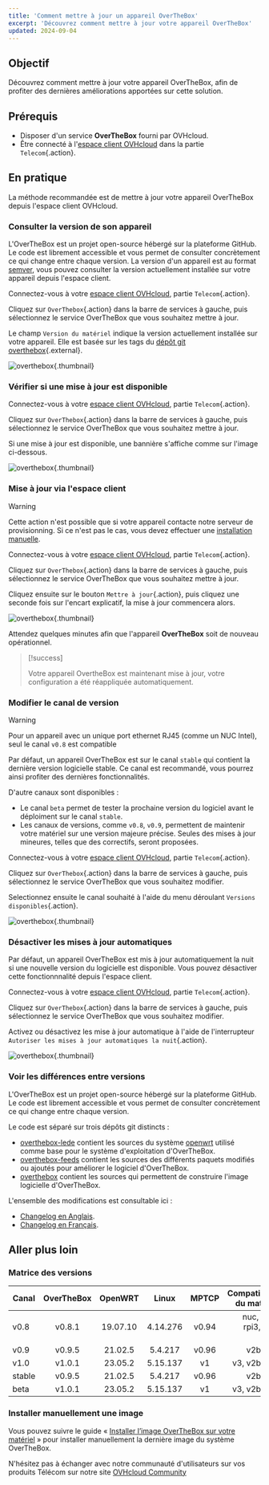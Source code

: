 ```yaml
---
title: 'Comment mettre à jour un appareil OverTheBox'
excerpt: 'Découvrez comment mettre à jour votre appareil OverTheBox'
updated: 2024-09-04
---
```


## Objectif

Découvrez comment mettre à jour votre appareil OverTheBox, afin de profiter des dernières améliorations apportées sur cette solution.

## Prérequis

- Disposer d'un service **OverTheBox** fourni par OVHcloud.
- Être connecté à l'[espace client OVHcloud](/links/manager) dans la partie `Telecom`{.action}.

## En pratique

La méthode recommandée est de mettre à jour votre appareil OverTheBox depuis l'espace client OVHcloud.

### Consulter la version de son appareil

L'OverTheBox est un projet open-source hébergé sur la plateforme GitHub. Le code est librement accessible et vous permet de consulter concrètement ce qui change entre chaque version.
La version d'un appareil est au format [semver](https://semver.org/lang/fr/), vous pouvez consulter la version actuellement installée sur votre appareil depuis l'espace client.

Connectez-vous à votre [espace client OVHcloud](/links/manager), partie `Telecom`{.action}.

Cliquez sur `OverThebox`{.action} dans la barre de services à gauche, puis sélectionnez le service OverTheBox que vous souhaitez mettre à jour.

Le champ `Version du matériel` indique la version actuellement installée sur votre appareil. Elle est basée sur les tags du [dépôt git overthebox](https://github.com/ovh/overthebox/tags){.external}.

![overthebox](images/manager-version-2024.png){.thumbnail}

### Vérifier si une mise à jour est disponible

Connectez-vous à votre [espace client OVHcloud](/links/manager), partie `Telecom`{.action}.

Cliquez sur `OverThebox`{.action} dans la barre de services à gauche, puis sélectionnez le service OverTheBox que vous souhaitez mettre à jour.

Si une mise à jour est disponible, une bannière s'affiche comme sur l'image ci-dessous.

![overthebox](images/manager-available-2024.png){.thumbnail}

### Mise à jour via l'espace client

> [!warning]
>
> Cette action n'est possible que si votre appareil contacte notre serveur de provisionning. Si ce n'est pas le cas, vous devez effectuer une [installation manuelle](/pages/web_cloud/internet/overthebox/advanced_installer_limage_overthebox_sur_votre_materiel).
>

Connectez-vous à votre [espace client OVHcloud](/links/manager), partie `Telecom`{.action}.

Cliquez sur `OverThebox`{.action} dans la barre de services à gauche, puis sélectionnez le service OverTheBox que vous souhaitez mettre à jour.

Cliquez ensuite sur le bouton `Mettre à jour`{.action}, puis cliquez une seconde fois sur l'encart explicatif, la mise à jour commencera alors.

![overthebox](images/manager-upgrade-2024.png){.thumbnail}

Attendez quelques minutes afin que l'appareil **OverTheBox** soit de nouveau opérationnel.

> [!success]
>
> Votre appareil OvertheBox est maintenant mise à jour, votre configuration a été réappliquée automatiquement.
>

### Modifier le canal de version

> [!warning]
>
> Pour un appareil avec un unique port ethernet RJ45 (comme un NUC Intel), seul le canal `v0.8` est compatible
>

Par défaut, un appareil OverTheBox est sur le canal `stable` qui contient la dernière version logicielle stable. Ce canal est recommandé, vous pourrez ainsi profiter des dernières fonctionnalités.

D'autre canaux sont disponibles :

- Le canal `beta` permet de tester la prochaine version du logiciel avant le déploiment sur le canal `stable`.
- Les canaux de versions, comme `v0.8`, `v0.9`, permettent de maintenir votre matériel sur une version majeure précise. Seules des mises à jour mineures, telles que des correctifs, seront proposées.

Connectez-vous à votre [espace client OVHcloud](/links/manager), partie `Telecom`{.action}.

Cliquez sur `OverThebox`{.action} dans la barre de services à gauche, puis sélectionnez le service OverTheBox que vous souhaitez modifier.

Selectionnez ensuite le canal souhaité à l'aide du menu déroulant `Versions disponibles`{.action}.

![overthebox](images/manager-releaseChannel-2024.png){.thumbnail}

### Désactiver les mises à jour automatiques

Par défaut, un appareil OverTheBox est mis à jour automatiquement la nuit si une nouvelle version du logicielle est disponible. Vous pouvez désactiver cette fonctionnnalité depuis l'espace client.

Connectez-vous à votre [espace client OVHcloud](/links/manager), partie `Telecom`{.action}.

Cliquez sur `OverThebox`{.action} dans la barre de services à gauche, puis sélectionnez le service OverTheBox que vous souhaitez modifier.

Activez ou désactivez les mise à jour automatique à l'aide de l'interrupteur `Autoriser les mises à jour automatiques la nuit`{.action}.

![overthebox](images/manager-autoupgrade-2024.png){.thumbnail}

### Voir les différences entre versions

L'OverTheBox est un projet open-source hébergé sur la plateforme GitHub. Le code est librement accessible et vous permet de consulter concrètement ce qui change entre chaque version.

Le code est séparé sur trois dépôts git distincts :

- [overthebox-lede](https://github.com/ovh/overthebox-lede) contient les sources du système [openwrt](https://openwrt.org/) utilisé comme base pour le système d'exploitation d'OverTheBox.
- [overthebox-feeds](https://github.com/ovh/overthebox-feeds) contient les sources des différents paquets modifiés ou ajoutés pour améliorer le logiciel d'OverTheBox.
- [overthebox](https://github.com/ovh/overthebox) contient les sources qui permettent de construire l'image logicielle d'OverTheBox.

L'ensemble des modifications est consultable ici :

- [Changelog en Anglais](https://github.com/ovh/overthebox/releases).
- [Changelog en Français](https://github.com/ovh/overthebox/blob/master/CHANGELOG_fr.md).

## Aller plus loin

### Matrice des versions

| Canal | OverTheBox | OpenWRT | Linux | MPTCP | Compatibilité du matériel |
| ---  | :---: | :---: | :---: | :---: | ---: |
| v0.8 | v0.8.1 | 19.07.10 | 4.14.276 | v0.94 | nuc, ITv1, rpi3, v2b, v2c |
| v0.9 | v0.9.5 | 21.02.5 | 5.4.217 | v0.96 | v2b, v2c |
| v1.0 | v1.0.1 | 23.05.2 | 5.15.137 | v1 | v3, v2b, v2c |
| stable | v0.9.5 | 21.02.5 | 5.4.217 | v0.96 | v2b, v2c |
| beta | v1.0.1 | 23.05.2 | 5.15.137 | v1 | v3, v2b, v2c |

### Installer manuellement une image

Vous pouvez suivre le guide « [Installer l’image OverTheBox sur votre matériel](/pages/web_cloud/internet/overthebox/advanced_installer_limage_overthebox_sur_votre_materiel) » pour installer manuellement la dernière image du système OverTheBox.

N'hésitez pas à échanger avec notre communauté d'utilisateurs sur vos produits Télécom sur notre site [OVHcloud Community](https://community.ovh.com/c/telecom)
